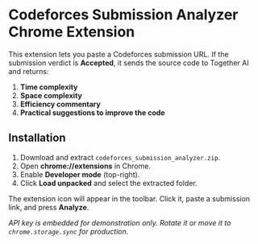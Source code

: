 
# Codeforces Submission Analyzer Chrome Extension

This extension lets you paste a Codeforces submission URL. If the submission verdict is **Accepted**, it sends the source code to Together AI and returns:

1. **Time complexity**
2. **Space complexity**
3. **Efficiency commentary**
4. **Practical suggestions to improve the code**

## Installation

1. Download and extract `codeforces_submission_analyzer.zip`.
2. Open **chrome://extensions** in Chrome.
3. Enable **Developer mode** (top-right).
4. Click **Load unpacked** and select the extracted folder.

The extension icon will appear in the toolbar. Click it, paste a submission link, and press **Analyze**.

*API key is embedded for demonstration only. Rotate it or move it to `chrome.storage.sync` for production.*
